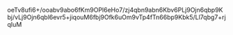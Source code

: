oeTv8ufi6+/ooabv9abo6fKm9OPl6eHo7/zj4qbn9abn6Kbv6PLj9Ojn6qbp9Kbj/vLj9Ojn6qbl6evr5+jiqouM6fbj9Ofk6uOm9vTp4fTn66bp9Kbk5/Ll7qbg7+rjqIuM